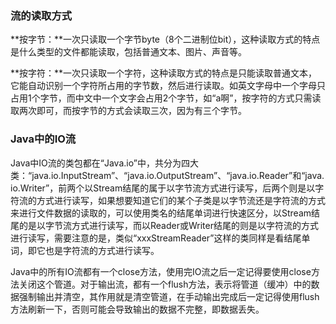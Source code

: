 ### 流的读取方式

**按字节：**一次只读取一个字节byte（8个二进制位bit），这种读取方式的特点是什么类型的文件都能读取，包括普通文本、图片、声音等。

**按字符：**一次只读取一个字符，这种读取方式的特点是只能读取普通文本，它能自动识别一个字符所占用的字节数，然后进行读取。如英文字母中一个字母只占用1个字节，而中文中一个文字会占用2个字节，如“a啊”，按字符的方式只需读取两次即可，而按字节的方式会读取三次，因为有三个字节。



### Java中的IO流

Java中IO流的类包都在“Java.io”中，共分为四大类：“java.io.InputStream”、“java.io.OutputStream”、“java.io.Reader”和“java.io.Writer”，前两个以Stream结尾的属于以字节流方式进行读写，后两个则是以字符流的方式进行读写，如果想要知道它们的某个子类是以字节流还是字符流的方式来进行文件数据的读取的，可以使用类名的结尾单词进行快速区分，以Stream结尾的是以字节流方式进行读写，而以Reader或Writer结尾的则是以字符流的方式进行读写，需要注意的是，类似“xxxStreamReader”这样的类同样是看结尾单词，即它也是字符流的方式进行读写。

Java中的所有IO流都有一个close方法，使用完IO流之后一定记得要使用close方法关闭这个管道。对于输出流，都有一个flush方法，表示将管道（缓冲）中的数据强制输出并清空，其作用就是清空管道，在手动输出完成后一定记得使用flush方法刷新一下，否则可能会导致输出的数据不完整，即数据丢失。



